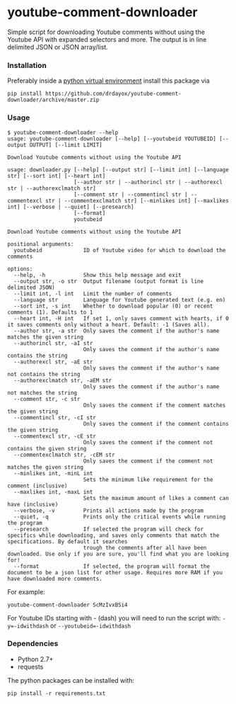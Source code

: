 # youtube-comment-downloader
Simple script for downloading Youtube comments without using the Youtube API with expanded selectors and more. The output is in line delimited JSON or JSON array/list.

### Installation

Preferably inside a [python virtual environment](https://virtualenv.pypa.io/en/latest/) install this package via

```
pip install https://github.com/drdayox/youtube-comment-downloader/archive/master.zip
```

### Usage
```
$ youtube-comment-downloader --help
usage: youtube-comment-downloader [--help] [--youtubeid YOUTUBEID] [--output OUTPUT] [--limit LIMIT]

Download Youtube comments without using the Youtube API

usage: downloader.py [--help] [--output str] [--limit int] [--language str] [--sort int] [--heart int]
                     [--author str | --authorincl str | --authorexcl str | --authorexclmatch str]
                     [--comment str | --commentincl str | --commentexcl str | --commentexclmatch str] [--minlikes int] [--maxlikes int] [--verbose | --quiet] [--presearch]
                     [--format]
                     youtubeid

Download Youtube comments without using the Youtube API

positional arguments:
  youtubeid             ID of Youtube video for which to download the comments

options:
  --help, -h            Show this help message and exit
  --output str, -o str  Output filename (output format is line delimited JSON)
  --limit int, -l int   Limit the number of comments
  --language str        Language for Youtube generated text (e.g. en)
  --sort int, -s int    Whether to download popular (0) or recent comments (1). Defaults to 1
  --heart int, -H int   If set 1, only saves comment with hearts, if 0 it saves comments only without a heart. Default: -1 (Saves all).
  --author str, -a str  Only saves the comment if the author's name matches the given string
  --authorincl str, -aI str
                        Only saves the comment if the author's name contains the string
  --authorexcl str, -aE str
                        Only saves the comment if the author's name not contains the string
  --authorexclmatch str, -aEM str
                        Only saves the comment if the author's name not matches the string
  --comment str, -c str
                        Only saves the comment if the comment matches the given string
  --commentincl str, -cI str
                        Only saves the comment if the comment contains the given string
  --commentexcl str, -cE str
                        Only saves the comment if the comment not contains the given string
  --commentexclmatch str, -cEM str
                        Only saves the comment if the comment not matches the given string
  --minlikes int, -minL int
                        Sets the minimum like requirement for the comment (inclusive)
  --maxlikes int, -maxL int
                        Sets the maximum amount of likes a comment can have (inclusive)
  --verbose, -v         Prints all actions made by the program
  --quiet, -q           Prints only the critical events while running the program
  --presearch           If selected the program will check for specifics while downloading, and saves only comments that match the specifications. By default it searches
                        trough the comments after all have been downloaded. Use only if you are sure, you'll find what you are looking for!
  --format              If selected, the program will format the document to be a json list for other usage. Requires more RAM if you have downloaded more comments.
```

For example:
```
youtube-comment-downloader ScMzIvxBSi4
```

For Youtube IDs starting with - (dash) you will need to run the script with:
`-y=-idwithdash` or `--youtubeid=-idwithdash`

### Dependencies
* Python 2.7+
* requests

The python packages can be installed with:

    pip install -r requirements.txt
